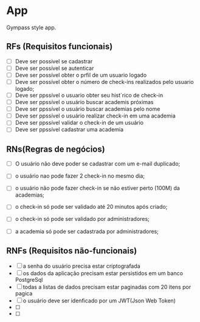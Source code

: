 # App

Gympass style app.

## RFs (Requisitos funcionais)

- [ ] Deve ser possivel se cadastrar
- [ ] Deve ser possível se autenticar
- [ ] Deve ser possível obter o prfil de um usuario logado
- [ ] Deve ser possível obter o número de check-ins realizados pelo usuario logado;
- [ ] Deve ser ppssível o usuario obter seu hist´rico de check-in
- [ ] Deve ser ppssível o usuário buscar academis próximas
- [ ] Deve ser ppssível o usuário buscar academias pelo nome
- [ ] Deve ser ppssível o usuário realizar check-in em uma academia
- [ ] Deve ser ppssível validar o check-in de um usuário
- [ ] Deve ser ppssível cadastrar uma academia

## RNs(Regras de negócios)

- [ ] O usuário não deve poder se cadastrar com um e-mail duplicado;
- [ ] o usuário nao pode fazer 2 check-in no mesmo dia;
- [ ] o usuário não pode fazer check-in se não estiver perto (100M) da academias;
- [ ] o check-in só pode ser validado até 20 minutos após criado;
- [ ] o check-in só pode ser validado por administradores;
- [ ] a academia só pode ser cadastrada por administradores;


## RNFs (Requisitos não-funcionais)

- [ ] a senha do usuário precisa estar criptografada
- [ ] os dados da aplicação precisam estar persistidos em um banco PostgreSql
- [ ] todas a listas de dados precisam estar paginadas com 20 itens por pagica
- [ ] o usuário deve ser idenficado por um JWT(Json Web Token)
- [ ] 
- [ ] 



